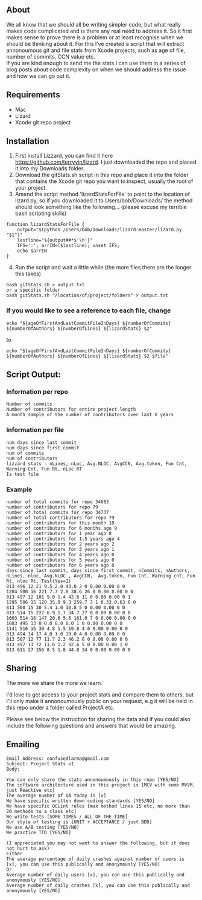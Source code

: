 ## About

We all know that we should all be writing simpler code, but what really makes code complicated and is there any real need to address it.  So it first makes sense to prove there is a problem or at least recognise when we should be thinking about it.  For this I’ve created a script that will extract annonoumous git and file stats from Xcode projects, such as age of file, number of commits, CCN value etc.  
If you are kind enough to send me the stats I can use them in a series of blog posts about code complexity on when we should address the issue and how we can go out it.

## Requirements

- Mac
- Lizard
- Xcode git repo project

## Installation

1. First install Lizzard, you can find it here https://github.com/terryyin/lizard.  I just downloaded the repo and placed it into my Downloads folder.
2. Download the gitStats.sh script in this repo and place it into the folder that contains the Xcode git repo you want to inspect, usually the root of your project.
3. Amend the script method 'lizardStatsForFile' to point to the location of lizard.py, so if you downloaded it to Users/bob/Downloads/ the method should look something like the following... (please excuse my terrible bash scripting skills)

```
function lizardStatsForFile {
    output="$(python /Users/bob/Downloads/lizard-master/lizard.py "$1")"
    lastline="${output##*$'\n'}"
    IFS=':'; arrIN=($lastline); unset IFS;
    echo $arrIN
}
```

4. Run the script and wait a little while (the more files there are the longer this takes)

```
bash gitStats.sh > output.txt  
or a specific folder
bash gitStats.sh "/location/of/project/folders" > output.txt
```

### If you would like to see a reference to each file, change

```
echo "${ageOfFirstAndLastCommitFileInDays} ${numberOfCommits} ${numberOfAuthors} ${numberOfLines} ${lizardStats} $2"
```
to
```
echo "${ageOfFirstAndLastCommitFileInDays} ${numberOfCommits} ${numberOfAuthors} ${numberOfLines} ${lizardStats} $2 $file"
```


## Script Output:

### Information per repo

```
Number of commits
Number of contributors for entire project length
A month sample of the number of contributors over last 6 years
```

### Information per file
```
num days since last commit
num days since first commit
num of commits 
num of contributors
lizzard stats - nLines, nLoc, Avg.NLOC, AvgCCN, Avg.token, Fun Cnt, Warning Cnt, Fun Rt, nLoc RT
Is test file
```
### Example

```
number of total commits for repo 34683
number of contributors for repo 79
number of total commits for repo 34737
number of total contributors for repo 79
number of contributors for this month 10
number of contributors for 6 months ago 9
number of contributors for 1 year ago 8
number of contributors for 1.5 years ago 4
number of contributors for 2 years ago 2
number of contributors for 3 years ago 1
number of contributors for 4 years ago 0
number of contributors for 5 years ago 0
number of contributors for 6 years ago 0
days since last commit, days since first commit, nCommits, nAuthors, nLines, nloc, Avg.NLOC , AvgCCN,  Avg.token, Fun Cnt, Warning cnt, Fun Rt, nloc Rt, Test(Yes=1)
813 496 12 21 9.5 2.0 43.0 2 0 0.00 0.00 0 0
1204 500 16 221 7.7 2.0 38.6 26 0 0.00 0.00 0 0
813 497 12 101 9.0 1.4 42.6 11 0 0.00 0.00 0 1
1295 506 15 120 35.0 9.3 259.7 3 1 0.33 0.63 0 0
813 500 15 30 5.4 1.0 30.8 5 0 0.00 0.00 0 0
813 514 15 227 6.9 1.7 34.7 27 0 0.00 0.00 0 0
1603 514 18 147 20.6 5.6 161.0 7 0 0.00 0.00 0 0
1603 495 13 8 0.0 0.0 0.0 1 0 0.00 0.00 0 0
1141 516 15 30 4.8 1.5 19.8 4 0 0.00 0.00 0 0
813 494 14 17 4.0 1.0 19.0 4 0 0.00 0.00 0 0
813 507 12 77 11.7 2.3 46.2 6 0 0.00 0.00 0 0
813 497 13 72 11.6 1.2 92.6 5 0 0.00 0.00 1 0
813 611 27 356 8.5 1.8 44.8 34 0 0.00 0.00 0 0
```

## Sharing

The more we share the more we learn.  

I'd love to get access to your project stats and compare them to others, but I'll only make it annonoumously public on your request, e.g it will be held in this repo under a folder called ProjectA etc.

Please see below the instruction for sharing the data and if you could also include the following questions and answers that would be amazing.


## Emailing

```
Email Address: confusedlarma@gmail.com
Subject: Project Stats v1
Body:

You can only share the stats annonoumously in this repo [YES/NO]
The software architecture used in this project is [MCV with some MVVM, just Reactive etc]
The average number of QA today is [x]
We have specific written down coding standards [YES/NO]
We have specific OCLint rules [max method lines 15 etc, no more than 20 methods to a class etc]
We write tests [SOME TIMES / ALL OF THE TIME]
Our style of testing is [UNIT + ACCEPTANCE / just BDD]
We use A/B testing [YES/NO] 
We practice TTD [YES/NO]

(I appreciated you may not want to answer the following, but it does not hurt to ask)
Either
The average percentage of daily crashes against number of users is [x], you can use this publically and anonymously [YES/NO]
Or
Average number of daily users [x], you can use this publically and anonymously [YES/NO]
Average number of daily crashes [x], you can use this publically and anonymously [YES/NO]
```
